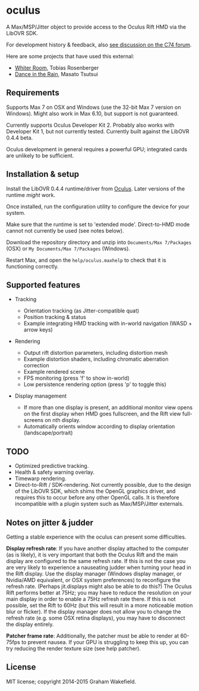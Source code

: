 oculus
======

A Max/MSP/Jitter object to provide access to the Oculus Rift HMD via the LibOVR SDK. 

For development history & feedback, also [see discussion on the C74 forum](http://www.cycling74.com/forums/topic/oculus-rift).

Here are some projects that have used this external:

- [Whiter Room](https://cycling74.com/project/whiter-room-oculus-video/), Tobias Rosenberger
- [Dance in the Rain](http://cargocollective.com/YKBX/Koda-Kumi-Dance-In-The-Rain-VR-Music-Video), Masato Tsutsui

## Requirements

Supports Max 7 on OSX and Windows (use the 32-bit Max 7 version on Windows). Might also work in Max 6.10, but support is not guaranteed.

Currently supports Oculus Developer Kit 2. Probably also works with Developer Kit 1, but not currently tested. Currently built against the LibOVR 0.4.4 beta.

Oculus development in general requires a powerful GPU; integrated cards are unlikely to be sufficient.

## Installation & setup

Install the LibOVR 0.4.4 runtime/driver from [Oculus](https://developer.oculus.com/downloads/#version=pc-0.4.4-beta). Later versions of the runtime *might* work. 

Once installed, run the configuration utility to configure the device for your system. 

Make sure that the runtime is set to 'extended mode'. Direct-to-HMD mode cannot not currently be used (see notes below).

Download the repository directory and unzip into ```Documents/Max 7/Packages``` (OSX) or ```My Documents/Max 7/Packages``` (Windows).

Restart Max, and open the ```help/oculus.maxhelp``` to check that it is functioning correctly.

## Supported features

- Tracking
	- Orientation tracking (as Jitter-compatible quat)
	- Position tracking & status
	- Example integrating HMD tracking with in-world navigation (WASD + arrow keys)

- Rendering
	- Output rift distortion parameters, including distortion mesh
	- Example distortion shaders, including chromatic aberration correction
	- Example rendered scene
	- FPS monitoring (press 'f' to show in-world)
	- Low persistence rendering option (press 'p' to toggle this)

- Display management
	- If more than one display is present, an additional monitor view opens on the first display when HMD goes fullscreen, and the Rift view full-screens on nth display.
	- Automatically orients window according to display orientation (landscape/portrait)
	
## TODO

- Optimized predictive tracking.
- Health & safety warning overlay.
- Timewarp rendering. 
- Direct-to-Rift / SDK-rendering. Not currently possible, due to the design of the LibOVR SDK, which shims the OpenGL graphics driver, and requires this to occur before any other OpenGL calls. It is therefore incompatible with a plugin system such as Max/MSP/Jitter externals.

## Notes on jitter & judder

Getting a stable experience with the oculus can present some difficulties. 

**Display refresh rate**: If you have another display attached to the computer (as is likely), it is very important that both the Oculus Rift and the main display are configured to the same refresh rate. If this is not the case you are very likely to experience a nauseating judder when turning your head in the Rift display. Use the display manager (Windows display manager, or Nvidia/AMD equivalent, or OSX system preferences) to reconfigure the refresh rate. (Perhaps jit.displays might also be able to do this?) The Oculus Rift performs better at 75Hz; you may have to reduce the resolution on your main display in order to enable a 75Hz refresh rate there. If this is not possible, set the Rift to 60Hz (but this will result in a more noticeable motion blur or flicker). If the display manager does not allow you to change the refresh rate (e.g. some OSX retina displays), you may have to disconnect the display entirely.

**Patcher frame rate**: Additionally, the patcher must be able to render at 60-75fps to prevent nausea. If your GPU is struggling to keep this up, you can try reducing the render texture size (see help patcher). 

## License

MIT license; copyright 2014-2015 Graham Wakefield.